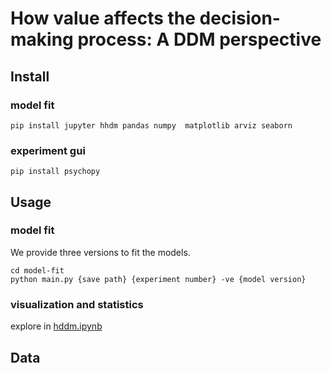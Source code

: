 # How value affects the decision-making process: A DDM perspective
## Install
### model fit
```
pip install jupyter hhdm pandas numpy  matplotlib arviz seaborn 
```
### experiment gui
```
pip install psychopy
```
## Usage
### model fit
We provide three versions to fit the models.
```
cd model-fit 
python main.py {save path} {experiment number} -ve {model version}
```
### visualization and statistics
explore in [hddm.ipynb](./model-fit/hddm.ipynb)
## Data

